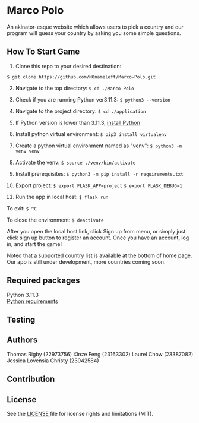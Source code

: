 # Marco Polo
An akinator-esque website which allows users to pick a country and our program will guess your country by asking you some simple questions.

## How To Start Game
1. Clone this repo to your desired destination:
```
$ git clone https://github.com/N0nameleft/Marco-Polo.git
```

2. Navigate to the top directory:
```$ cd ./Marco-Polo```

3. Check if you are running Python ver3.11.3:
```$ python3 --version```

3. Navigate to the project directory:
```$ cd ./application```

4. If Python version is lower than 3.11.3, [ install Python](https://www.python.org/downloads/release/python-3113/)

5. Install python virtual environment:
```$ pip3 install virtualenv```

6. Create a python virtual environment named as "venv":
```$ python3 -m venv venv```

7. Activate the venv:
```$ source ./venv/bin/activate```

8. Install prerequisites:
```$ python3 -m pip install -r requirements.txt```

9. Export project:
```$ export FLASK_APP=project```
```$ export FLASK_DEBUG=1```

10. Run the app in local host:
```$ flask run```

To exit:
```$ ^C```

To close the environment:
```$ deactivate```

After you open the local host link, click Sign up from menu, or simply just click sign up button to register an account.
Once you have an account, log in, and start the game!

Noted that a supported country list is available at the bottom of home page. Our app is still under development, more countries coming soon.


## Required packages

Python 3.11.3  <br/>[Python requirements](./application/requirements.txt)

## Testing

## Authors
Thomas Rigby (22973756)
Xinze Feng (23163302)
Laurel Chow (23387082)
Jessica Lovensia Christy (23042584)

## Contribution

## License
See the [ LICENSE ](./LICENSE.txt) file for license rights and limitations (MIT).


